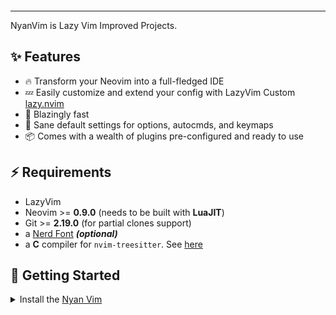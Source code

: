 <p align="center">
  <img src="https://wallpapercrafter.com/th8001/595755-anime-girls-Gawr-Gura-Hololive-Virtual-Youtuber.jpg" alt="">
</p>


<hr>

NyanVim is Lazy Vim Improved Projects.

## ✨ Features

- 🔥 Transform your Neovim into a full-fledged IDE
- 💤 Easily customize and extend your config with LazyVim Custom [lazy.nvim](https://github.com/folke/lazy.nvim)
- 🚀 Blazingly fast
- 🧹 Sane default settings for options, autocmds, and keymaps
- 📦 Comes with a wealth of plugins pre-configured and ready to use

## ⚡️ Requirements

- LazyVim
- Neovim >= **0.9.0** (needs to be built with **LuaJIT**)
- Git >= **2.19.0** (for partial clones support)
- a [Nerd Font](https://www.nerdfonts.com/) **_(optional)_**
- a **C** compiler for `nvim-treesitter`. See [here](https://github.com/nvim-treesitter/nvim-treesitter#requirements)

## 🚀 Getting Started

<details><summary>Install the <a href="">Nyan Vim</a></summary>

- Make a backup of your current Neovim files:

  ```sh
  mv ~/.config/nvim ~/.config/nvim.bak
  mv ~/.local/share/nvim ~/.local/share/nvim.bak
  ```

- Clone the starter

  ```sh
  git clone https://github.com/NyanLinux/NyanVim.git  ~/.config/nvim
  ```

- Remove the `.git` folder, so you can add it to your own repo later

  ```sh
  rm -rf ~/.config/nvim/.git
  ```

- Start Neovim!

  ```sh
  nvim
  ```

  Refer to the comments in the files on how to customize **NyanVim**.

</details>
